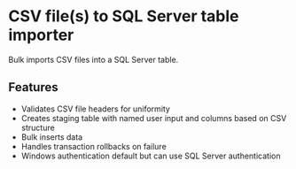 # CSV file(s) to SQL Server table importer

Bulk imports CSV files into a SQL Server table. 

## Features
- Validates CSV file headers for uniformity
- Creates staging table with named user input and columns based on CSV structure
- Bulk inserts data
- Handles transaction rollbacks on failure
- Windows authentication default but can use SQL Server authentication
